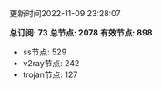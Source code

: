 更新时间2022-11-09 23:28:07

**总订阅: 73**
**总节点: 2078**
**有效节点: 898**
- ss节点: 529
- v2ray节点: 242
- trojan节点: 127
